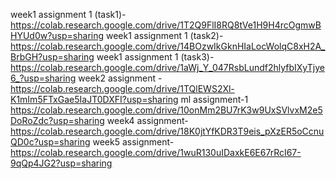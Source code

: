 week1 assignment 1 (task1)-https://colab.research.google.com/drive/1T2Q9FlI8RQ8tVe1H9H4rcOgmwBHYUd0w?usp=sharing
week1 assignment 1 (task2)-https://colab.research.google.com/drive/14BOzwIkGknHIaLocWolqC8xH2A_BrbGH?usp=sharing
week1 assignment 1 (task3)-https://colab.research.google.com/drive/1aWj_Y_047RsbLundf2hlyfbIXyTjye6_?usp=sharing
week2 assignment -https://colab.research.google.com/drive/1TQlEWS2Xl-K1mIm5FTxGae5IaJT0DXFI?usp=sharing
ml assignment-1 https://colab.research.google.com/drive/10onMm2BU7rK3w9UxSVlvxM2e5DoRoZdc?usp=sharing
week4 assignment-https://colab.research.google.com/drive/18K0jtYfKDR3T9eis_pXzER5oCcnuQD0c?usp=sharing
week5 assignment-https://colab.research.google.com/drive/1wuR130uIDaxkE6E67rRcI67-9qQp4JG2?usp=sharing
